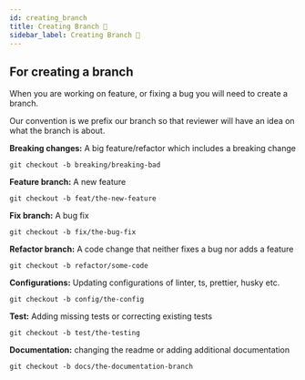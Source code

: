 ```yaml
---
id: creating_branch
title: Creating Branch 🌉
sidebar_label: Creating Branch 🌉
---
```


## For creating a branch

When you are working on feature, or fixing a bug you will need to create a branch.

Our convention is we prefix our branch so that reviewer will have an idea on what the branch is about.

**Breaking changes:** A big feature/refactor which includes a breaking change

`git checkout -b breaking/breaking-bad`

**Feature branch:** A new feature

`git checkout -b feat/the-new-feature`

**Fix branch:** A bug fix

`git checkout -b fix/the-bug-fix`

**Refactor branch:** A code change that neither fixes a bug nor adds a feature

`git checkout -b refactor/some-code`

**Configurations:** Updating configurations of linter, ts, prettier, husky etc.

`git checkout -b config/the-config`

**Test:** Adding missing tests or correcting existing tests

`git checkout -b test/the-testing`

**Documentation:** changing the readme or adding additional documentation

`git checkout -b docs/the-documentation-branch`
